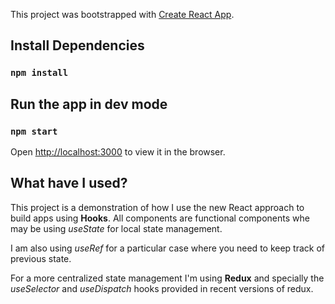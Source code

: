 This project was bootstrapped with [Create React App](https://github.com/facebook/create-react-app).

## Install Dependencies

### `npm install`

## Run the app in dev mode

### `npm start`

Open [http://localhost:3000](http://localhost:3000) to view it in the browser.

## What have I used?

This project is a demonstration of how I use the new React approach to build apps using **Hooks**. All components are functional components whe may be using *useState* for local state management. 

I am also using *useRef*  for a particular case where you need to keep track of previous state.

For a more centralized state management I'm using **Redux** and specially the *useSelector* and *useDispatch* hooks provided in recent versions of redux. 
